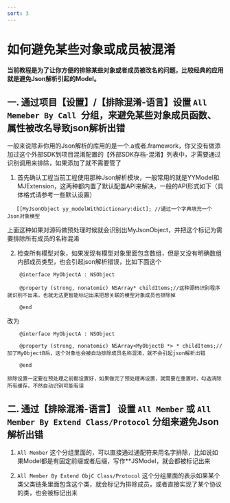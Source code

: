 ```yaml
---
sort: 3
---
```


# 如何避免某些对象或成员被混淆
**当前教程是为了让你方便的排除某些对象或者成员被改名的问题，比较经典的应用就是避免Json解析引起的Model。**

## 一. 通过项目【设置】/【排除混淆-语言】设置 `All Memeber By Call `分组，来避免某些对象成员函数、属性被改名导致json解析出错

一般来说除非你用的Json解析的库用的是一个.a或者.framework，你又没有做添加过这个外部SDK到项目混淆配置的【外部SDK存档-混淆】列表中，才需要通过识别调用来排除，如果添加了就不需要管了

1. 首先确认工程当前工程使用那种Json解析模块，一般常用的就是YYModel和MJExtension，这两种都内置了默认配置API来解决，一般的API形式如下（具体格式请参考一些默认设置）

 ```
	[[MyJsonObject yy_modelWithDictionary:dict]; //通过一个字典填充一个Json对象模型
 ```
上面这种如果对源码做预处理时候就会识别出MyJsonObject，并把这个标记为需要排除所有成员的名称混淆

2. 检查所有模型对象，如果发现有模型对象里面包含数组，但是又没有明确数组内部成员类型，也会引起json解析错误，比如下面这个

```
	@interface MyObjectA : NSObject

	@property (strong, nonatomic) NSArray* childItems;//这种源码识别程序就识别不出来，也就无法更智能标记出来把想关联的模型对象成员也排除掉

	@end

```
改为
```
	@interface MyObjectA : NSObject

	@property (strong, nonatomic) NSArray<MyObjectB *> * childItems;//加了MyObjectB后，这个对象也会被自动排除成员名称混淆，就不会引起json解析出错

	@end

```


```tip
排除设置一定要在预处理之前都设置好，如果做完了预处理再设置，就需要在重置时，勾选清除所有缓存，不然自动识别可能有误
```

## 二. 通过【排除混淆-语言】 设置 `All Member` 或 `All Member By Extend Class/Protocol` 分组来避免Json解析出错

1. `All Member` 这个分组里面的，可以直接通过通配符来用名字排除，比如说如果Model都是有固定前缀或者后缀，写作**JSModel，就会都被标记出来

2. `All Member By Extend ObjC Class/Protocol` 这个分组里面的表示如果某个类父类链条里面包含这个类，就会标记为排除成员，或者直接实现了某个协议的类，也会被标记出来
